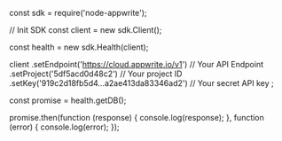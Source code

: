 const sdk = require('node-appwrite');

// Init SDK
const client = new sdk.Client();

const health = new sdk.Health(client);

client
    .setEndpoint('https://cloud.appwrite.io/v1') // Your API Endpoint
    .setProject('5df5acd0d48c2') // Your project ID
    .setKey('919c2d18fb5d4...a2ae413da83346ad2') // Your secret API key
;

const promise = health.getDB();

promise.then(function (response) {
    console.log(response);
}, function (error) {
    console.log(error);
});